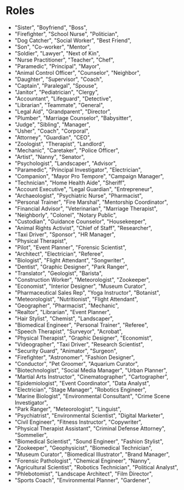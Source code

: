 # Roles
- "Sister", "Boyfriend", "Boss",
- "Firefighter", "School Nurse", "Politician",
- "Dog Catcher", "Social Worker", "Best Friend",
- "Son", "Co-worker", "Mentor",
- "Soldier", "Lawyer", "Next of Kin",
- "Nurse Practitioner", "Teacher", "Chef",
- "Paramedic", "Principal", "Mayor",
- "Animal Control Officer", "Counselor", "Neighbor",
- "Daughter", "Supervisor", "Coach",
- "Captain", "Paralegal", "Spouse",
- "Janitor", "Pediatrician", "Clergy",
- "Accountant", "Lifeguard", "Detective",
- "Librarian", "Teammate", "General",
- "Legal Aid", "Grandparent", "Director",
- "Plumber", "Marriage Counselor", "Babysitter",
- "Judge", "Sibling", "Manager",
- "Usher", "Coach", "Corporal",
- "Attorney", "Guardian", "CEO",
- "Zoologist", "Therapist", "Landlord",
- "Mechanic", "Caretaker", "Police Officer",
- "Artist", "Nanny", "Senator",
- "Psychologist", "Landscaper", "Advisor",
- "Paramedic", "Principal Investigator", "Electrician",
- "Companion", "Mayor Pro Tempore", "Campaign Manager",
- "Technician", "Home Health Aide", "Sheriff",
- "Account Executive", "Legal Guardian", "Entrepreneur",
- "Archaeologist", "Psychiatric Nurse", "Pharmacist",
- "Personal Trainer", "Fire Marshal", "Mentorship Coordinator",
- "Financial Advisor", "Veterinarian", "Marriage Therapist",
- "Neighborly", "Colonel", "Notary Public",
- "Custodian", "Guidance Counselor", "Housekeeper",
- "Animal Rights Activist", "Chief of Staff", "Researcher",
- "Taxi Driver", "Sponsor", "HR Manager",
- "Physical Therapist",
- "Pilot", "Event Planner", "Forensic Scientist",
- "Architect", "Electrician", "Referee",
- "Biologist", "Flight Attendant", "Songwriter",
- "Dentist", "Graphic Designer", "Park Ranger",
- "Translator", "Geologist", "Barista",
- "Construction Worker", "Meteorologist", "Zookeeper",
- "Economist", "Interior Designer", "Museum Curator",
- "Pharmaceutical Sales Rep", "Yoga Instructor", "Botanist",
- "Meteorologist", "Nutritionist", "Flight Attendant",
- "Geographer", "Pharmacist", "Mechanic",
- "Realtor", "Librarian", "Event Planner",
- "Hair Stylist", "Chemist", "Landscaper",
- "Biomedical Engineer", "Personal Trainer", "Referee",
- "Speech Therapist", "Surveyor", "Acrobat",
- "Physical Therapist", "Graphic Designer", "Economist",
- "Videographer", "Taxi Driver", "Research Scientist",
- "Security Guard", "Animator", "Surgeon",
- "Firefighter", "Astronomer", "Fashion Designer",
- "Conductor", "Pet Groomer", "Aquarium Curator",
- "Biotechnologist", "Social Media Manager", "Urban Planner",
- "Martial Arts Instructor", "Cinematographer", "Cartographer",
- "Epidemiologist", "Event Coordinator", "Data Analyst",
- "Electrician", "Stage Manager", "Robotics Engineer",
- "Marine Biologist", "Environmental Consultant", "Crime Scene Investigator",
- "Park Ranger", "Meteorologist", "Linguist",
- "Psychiatrist", "Environmental Scientist", "Digital Marketer",
- "Civil Engineer", "Fitness Instructor", "Copywriter",
- "Physical Therapist Assistant", "Criminal Defense Attorney", "Sommelier",
- "Biomedical Scientist", "Sound Engineer", "Fashion Stylist",
- "Zookeeper", "Geophysicist", "Biomedical Technician",
- "Museum Curator", "Biomedical Illustrator", "Brand Manager",
- "Forensic Pathologist", "Chemical Engineer", "Nanny",
- "Agricultural Scientist", "Robotics Technician", "Political Analyst",
- "Phlebotomist", "Landscape Architect", "Film Director",
- "Sports Coach", "Environmental Planner", "Gardener",